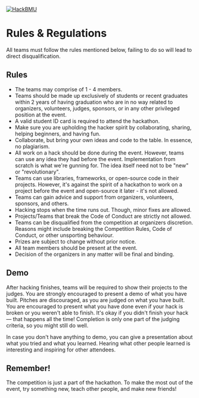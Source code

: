 [![HackBMU](assets/HackBMU.png "HackBMU")](https://hackbmu.67thmilestone.com "HackBMU")
# Rules & Regulations
All teams must follow the rules mentioned below, failing to do so will lead to direct disqualification.

## Rules
- The teams may comprise of 1 - 4 members.
- Teams should be made up exclusively of students or recent graduates within 2 years of having graduation who are in no way related to organizers, volunteers, judges, sponsors, or in any other privileged position at the event.
- A valid student ID card is required to attend the hackathon.
- Make sure you are upholding the hacker spirit by collaborating, sharing, helping beginners, and having fun.
- Collaborate, but bring your own ideas and code to the table. In essence, no plagiarism.
- All work on a hack should be done during the event. However, teams can use any idea they had before the event. Implementation from scratch is what we're gunning for. The idea itself need not to be "new" or "revolutionary".
- Teams can use libraries, frameworks, or open-source code in their projects. However, it's against the spirit of a hackathon to work on a project before the event and open-source it later - it's not allowed.
- Teams can gain advice and support from organizers, volunteers, sponsors, and others.
- Hacking stops when the time runs out. Though, minor fixes are allowed.
- Projects/Teams that break the Code of Conduct are strictly not allowed.
- Teams can be disqualified from the competition at organizers discretion. Reasons might include breaking the Competition Rules, Code of Conduct, or other unsporting behaviour.
- Prizes are subject to change without prior notice.
- All team members should be present at the event.
- Decision of the organizers in any matter will be final and binding.

## Demo
After hacking finishes, teams will be required to show their projects to the judges. You are strongly encouraged to present a demo of what you have built. Pitches are discouraged, as you are judged on what you have built. You are encouraged to present what you have done even if your hack is broken or you weren't able to finish. It's okay if you didn't finish your hack — that happens all the time! Completion is only one part of the judging criteria, so you might still do well.

In case you don't have anything to demo, you can give a presentation about what you tried and what you learned. Hearing what other people learned is interesting and inspiring for other attendees.

## Remember!
The competition is just a part of the hackathon. To make the most out of the event, try something new, teach other people, and make new friends!